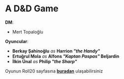 # A D&D Game

**DM**:

- Mert Topaloğlu

**Oyuncular**:

- **Berkay Şahinoğlu** _as_ **Harrion *"the Handy"***
- **Ertuğrul Mola** _as_ **Alfons *"Kaptan Paspas"* Beljardin**
- **İlkin Ünal** _as_ **Philip *"the Sharp"***

Oyunun Roll20 sayfasına **[buradan](https://app.roll20.net/campaigns/details/5930132/a-d-and-d-game)** ulaşabilirsiniz